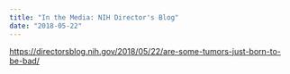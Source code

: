 ```yaml
---
title: "In the Media: NIH Director's Blog"
date: "2018-05-22"
---
```


https://directorsblog.nih.gov/2018/05/22/are-some-tumors-just-born-to-be-bad/
